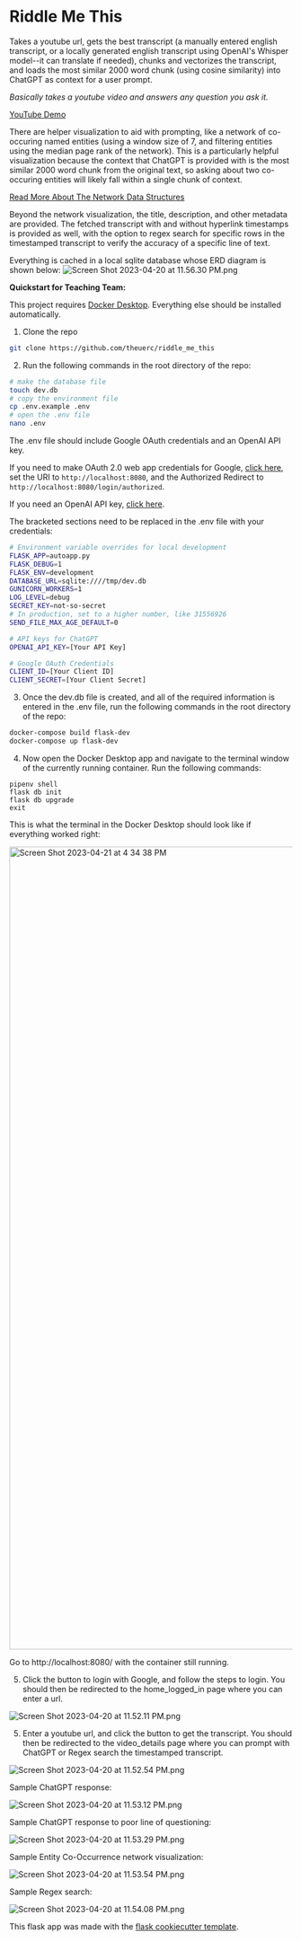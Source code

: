 # Riddle Me This

Takes a youtube url, gets the best transcript (a manually entered english transcript, or a locally generated english transcript using OpenAI's Whisper model--it can translate if needed), chunks and vectorizes the transcript, and loads the most similar 2000 word chunk (using cosine similarity) into ChatGPT as context for a user prompt.

_Basically takes a youtube video and answers any question you ask it._

[YouTube Demo](https://www.youtube.com/watch?v=Nh9u7qhBvcQ)

There are helper visualization to aid with prompting, like a network of co-occuring named entities (using a window size of 7, and filtering entities using the median page rank of the network). This is a particularly helpful visualization because the context that ChatGPT is provided with is the most similar 2000 word chunk from the original text, so asking about two co-occuring entities will likely fall within a single chunk of context.

[Read More About The Network Data Structures](https://github.com/theuerc/riddle_me_this/tree/main/network%20demo)

Beyond the network visualization, the title, description, and other metadata are provided. The fetched transcript with and without hyperlink timestamps is provided as well, with the option to regex search for specific rows in the timestamped transcript to verify the accuracy of a specific line of text.

Everything is cached in a local sqlite database whose ERD diagram is shown below:
![Screen Shot 2023-04-20 at 11.56.30 PM.png](assets%2Fimg%2FScreen%20Shot%202023-04-20%20at%2011.56.30%20PM.png)

**Quickstart for Teaching Team:**

This project requires [Docker Desktop](https://www.docker.com/). Everything else should be installed automatically.

1. Clone the repo
```bash
git clone https://github.com/theuerc/riddle_me_this
```

2. Run the following commands in the root directory of the repo:
```bash
# make the database file
touch dev.db
# copy the environment file
cp .env.example .env
# open the .env file
nano .env
```

The .env file should include Google OAuth credentials and an OpenAI API key. 

If you need to make OAuth 2.0 web app credentials for Google, [click here](https://console.cloud.google.com/apis/), set the URI to `http://localhost:8080`, and the Authorized Redirect to `http://localhost:8080/login/authorized`. 

If you need an OpenAI API key, [click here](https://platform.openai.com/).

The bracketed sections need to be replaced in the .env file with your credentials:
```bash
# Environment variable overrides for local development
FLASK_APP=autoapp.py
FLASK_DEBUG=1
FLASK_ENV=development
DATABASE_URL=sqlite:////tmp/dev.db
GUNICORN_WORKERS=1
LOG_LEVEL=debug
SECRET_KEY=not-so-secret
# In production, set to a higher number, like 31556926
SEND_FILE_MAX_AGE_DEFAULT=0

# API keys for ChatGPT
OPENAI_API_KEY=[Your API Key]

# Google OAuth Credentials
CLIENT_ID=[Your Client ID]
CLIENT_SECRET=[Your Client Secret]
```
3. Once the dev.db file is created, and all of the required information is entered in the .env file, run the following commands in the root directory of the repo:
```bash
docker-compose build flask-dev
docker-compose up flask-dev
```
4. Now open the Docker Desktop app and navigate to the terminal window of the currently running container. Run the following commands:
```
pipenv shell
flask db init
flask db upgrade
exit
```
This is what the terminal in the Docker Desktop should look like if everything worked right:

<img width="1430" alt="Screen Shot 2023-04-21 at 4 34 38 PM" src="https://user-images.githubusercontent.com/60138157/233729810-f65ff96f-c613-4bd9-b26b-51db27750f81.png">

Go to http://localhost:8080/ with the container still running. 

5. Click the button to login with Google, and follow the steps to login. You should then be redirected to the home_logged_in page where you can enter a url.

![Screen Shot 2023-04-20 at 11.52.11 PM.png](assets%2Fimg%2FScreen%20Shot%202023-04-20%20at%2011.52.11%20PM.png)

5. Enter a youtube url, and click the button to get the transcript. You should then be redirected to the video_details page where you can prompt with ChatGPT or Regex search the timestamped transcript.

![Screen Shot 2023-04-20 at 11.52.54 PM.png](assets%2Fimg%2FScreen%20Shot%202023-04-20%20at%2011.52.54%20PM.png)

Sample ChatGPT response:

![Screen Shot 2023-04-20 at 11.53.12 PM.png](assets%2Fimg%2FScreen%20Shot%202023-04-20%20at%2011.53.12%20PM.png)

Sample ChatGPT response to poor line of questioning:

![Screen Shot 2023-04-20 at 11.53.29 PM.png](assets%2Fimg%2FScreen%20Shot%202023-04-20%20at%2011.53.29%20PM.png)

Sample Entity Co-Occurrence network visualization:

![Screen Shot 2023-04-20 at 11.53.54 PM.png](assets%2Fimg%2FScreen%20Shot%202023-04-20%20at%2011.53.54%20PM.png)

Sample Regex search:

![Screen Shot 2023-04-20 at 11.54.08 PM.png](assets%2Fimg%2FScreen%20Shot%202023-04-20%20at%2011.54.08%20PM.png)


This flask app was made with the [flask cookiecutter template](https://github.com/cookiecutter-flask/cookiecutter-flask).

